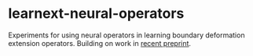 # learnext-neural-operators

Experiments for using neural operators in learning boundary deformation extension operators. Building on work in [recent preprint](https://arxiv.org/abs/2206.02217).
